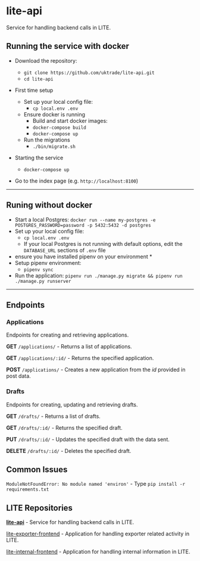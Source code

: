 # lite-api

Service for handling backend calls in LITE.

## Running the service with docker

* Download the repository:
  * `git clone https://github.com/uktrade/lite-api.git`
  * `cd lite-api`

* First time setup
  * Set up your local config file:
    * `cp local.env .env`
  * Ensure docker is running
    * Build and start docker images:
    * `docker-compose build`
    * `docker-compose up`
  * Run the migrations
    * `./bin/migrate.sh`

* Starting the service
    * `docker-compose up`

* Go to the index page (e.g. `http://localhost:8100`)

***

## Runing without docker
* Start a local Postgres: `docker run --name my-postgres -e POSTGRES_PASSWORD=password -p 5432:5432 -d postgres`
* Set up your local config file:
  * `cp local.env .env`
  * If your local Postgres is not running with default options, edit the `DATABASE_URL` sections of `.env` file
* ensure you have installed pipenv on your environment
  * 
* Setup pipenv environment:
  * `pipenv sync`
* Run the application: `pipenv run ./manage.py migrate && pipenv run ./manage.py runserver`

*** 

## Endpoints

### Applications

Endpoints for creating and retrieving applications.

**GET** `/applications/` - Returns a list of applications.

**GET** `/applications/:id/` - Returns the specified application.

**POST** `/applications/` - Creates a new application from the _id_ provided in post data.

### Drafts

Endpoints for creating, updating and retrieving drafts.

**GET** `/drafts/` - Returns a list of drafts.

**GET** `/drafts/:id/` - Returns the specified draft.

**PUT** `/drafts/:id/` - Updates the specified draft with the data sent.

**DELETE** `/drafts/:id/` - Deletes the specified draft.

## Common Issues

`ModuleNotFoundError: No module named 'environ'` - Type `pip install -r requirements.txt`

## LITE Repositories

**[lite-api](https://github.com/uktrade/lite-api)** - Service for handling backend calls in LITE.

[lite-exporter-frontend](https://github.com/uktrade/lite-exporter-frontend) - Application for handling exporter related activity in LITE.

[lite-internal-frontend](https://github.com/uktrade/lite-internal-frontend) - Application for handling internal information in LITE.
